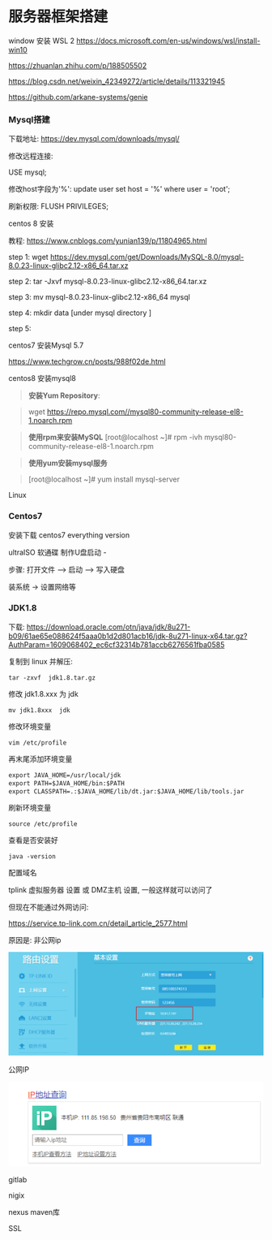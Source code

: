 # 服务器框架搭建

window 安装 WSL 2
https://docs.microsoft.com/en-us/windows/wsl/install-win10

https://zhuanlan.zhihu.com/p/188505502

https://blog.csdn.net/weixin_42349272/article/details/113321945

https://github.com/arkane-systems/genie





### Mysql搭建

下载地址: https://dev.mysql.com/downloads/mysql/

修改远程连接:

USE mysql;

修改host字段为'%':  update user set host = '%' where user = 'root';

刷新权限: FLUSH PRIVILEGES;



centos 8 安装

教程: https://www.cnblogs.com/yunian139/p/11804965.html

step 1: wget  https://dev.mysql.com/get/Downloads/MySQL-8.0/mysql-8.0.23-linux-glibc2.12-x86_64.tar.xz

step 2: tar -Jxvf mysql-8.0.23-linux-glibc2.12-x86_64.tar.xz 

step 3: mv mysql-8.0.23-linux-glibc2.12-x86_64 mysql

step 4: mkdir data  [under mysql directory ]

step 5: 

centos7 安装Mysql 5.7

https://www.techgrow.cn/posts/988f02de.html





centos8 安装mysql8

> **安装Yum Repository**:

> wget https://repo.mysql.com//mysql80-community-release-el8-1.noarch.rpm

> **使用rpm来安装MySQL**
> [root@localhost ~]# rpm -ivh mysql80-community-release-el8-1.noarch.rpm

> **使用yum安装mysql服务**

> [root@localhost ~]# yum install mysql-server







Linux 

### Centos7

安装下载 centos7 everything version

ultraISO 软通碟 制作U盘启动 - 

步骤: 打开文件 -->  启动  -->  写入硬盘   

装系统 -> 设置网络等



### JDK1.8

下载: https://download.oracle.com/otn/java/jdk/8u271-b09/61ae65e088624f5aaa0b1d2d801acb16/jdk-8u271-linux-x64.tar.gz?AuthParam=1609068402_ec6cf32314b781accb6276561fba0585

复制到 linux 并解压:

```
tar -zxvf  jdk1.8.tar.gz
```

修改 jdk1.8.xxx 为 jdk

```
mv jdk1.8xxx  jdk 
```

修改环境变量 

```
vim /etc/profile
```

再末尾添加环境变量

```
export JAVA_HOME=/usr/local/jdk
export PATH=$JAVA_HOME/bin:$PATH
export CLASSPATH=.:$JAVA_HOME/lib/dt.jar:$JAVA_HOME/lib/tools.jar
```

刷新环境变量

```
source /etc/profile
```

查看是否安装好

```
java -version
```



配置域名

tplink 虚拟服务器 设置  或  DMZ主机 设置, 一般这样就可以访问了

但现在不能通过外网访问: 

https://service.tp-link.com.cn/detail_article_2577.html

原因是: 非公网ip

![image-20201227220838701](images/image-20201227220838701.png)

公网IP

![image-20201227220918625](images/image-20201227220918625.png)



gitlab



nigix



nexus  maven库 



SSL



